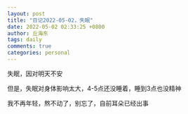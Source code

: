 ```yaml
---
layout: post
title: "日记2022-05-02，失眠"
date: 2022-05-02 02:33:25 +0800
author: 丘海东 
tags: daily
comments: true
categories: personal
---
```

失眠，因对明天不安  

但是，失眠对身体影响太大，4-5点还没睡着，睡到3点也没精神  

我不再年轻，熬不动了，别忘了，自前耳朵已经出事
